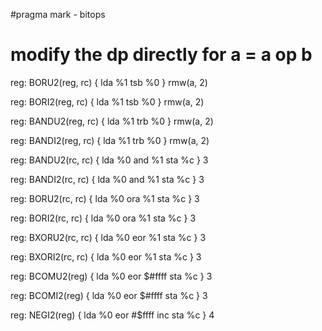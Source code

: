 #pragma mark - bitops

# modify the dp directly for a = a op b

reg: BORU2(reg, rc) {
    lda %1
    tsb %0
} rmw(a, 2)

reg: BORI2(reg, rc) {
    lda %1
    tsb %0
} rmw(a, 2)


reg: BANDU2(reg, rc) {
    lda %1
    trb %0
} rmw(a, 2)

reg: BANDI2(reg, rc) {
    lda %1
    trb %0
} rmw(a, 2)


reg: BANDU2(rc, rc) {
    lda %0
    and %1
    sta %c
} 3

reg: BANDI2(rc, rc) {
    lda %0
    and %1
    sta %c
} 3


reg: BORU2(rc, rc) {
    lda %0
    ora %1
    sta %c
} 3

reg: BORI2(rc, rc) {
    lda %0
    ora %1
    sta %c
} 3


reg: BXORU2(rc, rc) {
    lda %0
    eor %1
    sta %c
} 3

reg: BXORI2(rc, rc) {
    lda %0
    eor %1
    sta %c
} 3

reg: BCOMU2(reg) {
    lda %0
    eor $#ffff
    sta %c
} 3

reg: BCOMI2(reg) {
    lda %0
    eor $#ffff
    sta %c
} 3

reg: NEGI2(reg) {
    lda %0
    eor #$ffff
    inc
    sta %c
} 4


